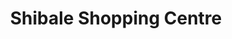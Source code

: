 ---
title: "Shibale Shopping Centre"
url: /mumias/shibale-shopping-centre/
shop: Einkaufszentrum
---